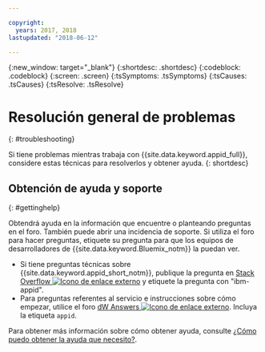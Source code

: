 ```yaml
---

copyright:
  years: 2017, 2018
lastupdated: "2018-06-12"

---
```


{:new_window: target="_blank"}
{:shortdesc: .shortdesc}
{:codeblock: .codeblock}
{:screen: .screen}
{:tsSymptoms: .tsSymptoms}
{:tsCauses: .tsCauses}
{:tsResolve: .tsResolve}

# Resolución general de problemas
{: #troubleshooting}

Si tiene problemas mientras trabaja con {{site.data.keyword.appid_full}}, considere estas técnicas para resolverlos y obtener ayuda.
{: shortdesc}

## Obtención de ayuda y soporte
{: #gettinghelp}

Obtendrá ayuda en la información que encuentre o planteando preguntas en el foro. También puede abrir una incidencia de soporte. Si utiliza el foro para hacer preguntas, etiquete su pregunta para que los equipos de desarrolladores de {{site.data.keyword.Bluemix_notm}} la puedan ver.
  * Si tiene preguntas técnicas sobre {{site.data.keyword.appid_short_notm}}, publique la pregunta en <a href="http://stackoverflow.com/search?q=ibm+" target="_blank">Stack Overflow <img src="../../icons/launch-glyph.svg" alt="Icono de enlace externo"></a> y etiquete la pregunta con "ibm-appid".
  * Para preguntas referentes al servicio e instrucciones sobre cómo empezar, utilice el foro <a href="https://developer.ibm.com/answers/search.html?f=&type=question&redirect=search%2Fsearch&sort=relevance&q=appid%20[bluemix]" target="_blank">dW Answers <img src="../../icons/launch-glyph.svg" alt="Icono de enlace externo"></a>. Incluya la etiqueta `appid`.

Para obtener más información sobre cómo obtener ayuda, consulte [¿Cómo puedo obtener la ayuda que necesito?](/docs/get-support/howtogetsupport.html#getting-customer-support).

</br>



</br>
</br>
